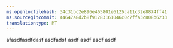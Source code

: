```yaml
---
ms.openlocfilehash: 34c31bc2e896e465801e6126ca11c32e8874ff41
ms.sourcegitcommit: 44647a8d2b8f91283161046c0c7ffa3c808b6233
translationtype: MT
---
```

afasdfasdfdasf asdfadsf asdf asdf asdf asdf
